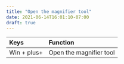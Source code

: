 ```yaml
---
title: "Open the magnifier tool"
date: 2021-06-14T16:01:10-07:00
draft: true
---
```


| Keys                       | Function                                               |
|:---------------------------|:-------------------------------------------------------| 
| Win + plus+ 	             | Open the magnifier tool                                |
